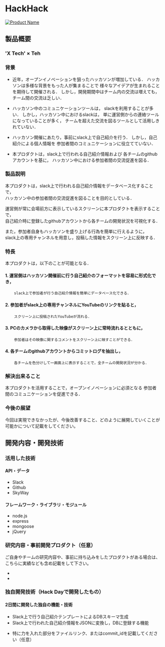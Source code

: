 # HackHack

[![Product Name](https://raw.github.com/GabLeRoux/WebMole/master/ressources/WebMole_Youtube_Video.png)](https://www.youtube.com/channel/UC4PtjOfZTbVp9DwtJv82Lzg)

## 製品概要
### 'X Tech' × Teh

### 背景
- 近年，オープンイノベーションを狙ったハッカソンが増加している．
  ハッカソンは多様な背景をもった人が集まることで
  様々なアイデアが生まれることを期待して開催される．
  しかし，開発期間中はチーム内の交流は増えても，
  チーム間の交流は乏しい．

- ハッカソン中のコミュニケーションツールは，
  slackを利用することが多い．
  しかし，ハッカソン中におけるslackは，
  単に運営側からの連絡ツールになっていることが多く，
  チームを超えた交流を図るツールとして活用しきれていない．

- ハッカソン開催にあたり，事前にslack上で自己紹介を行う．
  しかし，自己紹介による個人情報を
  参加者間のコミュニケーションに役立てていない．

- 本プロダクトは，slack上で行われる自己紹介情報および
  各チームのgithubアカウントを基に，
  ハッカソン中における参加者間の交流促進を図る．

### 製品説明
本プロダクトは，slack上で行われる自己紹介情報をデータベース化することで，  
ハッカソン中の参加者間の交流促進を図ることを目的としている．

運営側が常に会場前方に表示しているスクリーンに本プロダクトを表示することで，  
自己紹介時に登録したgithubアカウントから各チームの開発状況を可視化する．

また，参加者自身もハッカソンを盛り上げる行為を簡単に行えるように，  
slack上の専用チャンネルを用意し，投稿した情報をスクリーン上に反映する．

### 特長
本プロダクトは，以下のことが可能となる．

#### 1. 運営側はハッカソン開催前に行う自己紹介のフォーマットを容易に形式化でき，
     	slack上で参加者が行う自己紹介情報を簡単にデータベース化できる．

#### 2. 参加者がslack上の専用チャンネルにYouTubeのリンクを貼ると，  
     	スクリーン上に投稿されたYouTubeが流れる．

#### 3. PCのカメラから取得した映像がスクリーン上に常時流れるとともに，  
     	参加者はその映像に関するコメントをスクリーン上に映すことができる．

#### 4. 各チームのgithubアカウントからコミットログを抽出し，  
     	各チームを色分けして一画面上に表示することで，全チームの開発状況が分かる．

### 解決出来ること
本プロダクトを活用することで，オープンイノベーションに必須となる
参加者間のコミュニケーションを促進できる．

### 今後の展望
今回は実現できなかったが、今後改善すること、どのように展開していくことが可能かについて記載をしてください。


## 開発内容・開発技術
### 活用した技術
#### API・データ

* Slack
* Github
* SkyWay

#### フレームワーク・ライブラリ・モジュール
* node.js
* express
* mongoose
* jQuery

### 研究内容・事前開発プロダクト（任意）
ご自身やチームの研究内容や、事前に持ち込みをしたプロダクトがある場合は、こちらに実績なども含め記載をして下さい。

* 
* 


### 独自開発技術（Hack Dayで開発したもの）
#### 2日間に開発した独自の機能・技術
- Slack上で行う自己紹介テンプレートによるDBスキーマ生成
- Slack上で行われた自己紹介情報をJSONに変換し，DBに登録する機能

* 特に力を入れた部分をファイルリンク、またはcommit_idを記載してください（任意）

